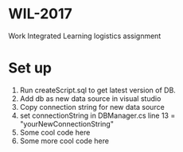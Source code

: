 # WIL-2017
Work Integrated Learning logistics assignment 

# Set up
1) Run createScript.sql to get latest version of DB.
2) Add db as new data source in visual studio
3) Copy connection string for new data source 
3) set connectionString in DBManager.cs line 13 = "yourNewConnectionString"
4) Some cool code here
5) Some more cool code here
